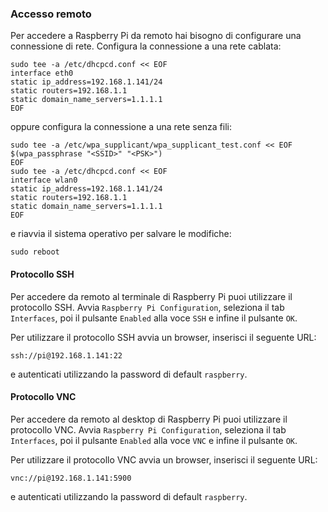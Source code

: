 ### Accesso remoto

Per accedere a Raspberry Pi da remoto hai bisogno di configurare una connessione di rete. 
Configura la connessione a una rete cablata:
```
sudo tee -a /etc/dhcpcd.conf << EOF
interface eth0
static ip_address=192.168.1.141/24
static routers=192.168.1.1
static domain_name_servers=1.1.1.1
EOF
```

oppure configura la connessione a una rete senza fili:
```
sudo tee -a /etc/wpa_supplicant/wpa_supplicant_test.conf << EOF
$(wpa_passphrase "<SSID>" "<PSK>")
EOF
sudo tee -a /etc/dhcpcd.conf << EOF
interface wlan0
static ip_address=192.168.1.141/24
static routers=192.168.1.1
static domain_name_servers=1.1.1.1
EOF
```

e riavvia il sistema operativo per salvare le modifiche:
```
sudo reboot
```

#### Protocollo SSH

Per accedere da remoto al terminale di Raspberry Pi puoi utilizzare il protocollo SSH.
Avvia `Raspberry Pi Configuration`, seleziona il tab `Interfaces`, poi il pulsante `Enabled` alla voce `SSH` e infine il pulsante `OK`.

Per utilizzare il protocollo SSH avvia un browser, inserisci il seguente URL:
```
ssh://pi@192.168.1.141:22
```

e autenticati utilizzando la password di default `raspberry`.

#### Protocollo VNC

Per accedere da remoto al desktop di Raspberry Pi puoi utilizzare il protocollo VNC.
Avvia `Raspberry Pi Configuration`, seleziona il tab `Interfaces`, poi il pulsante `Enabled` alla voce `VNC` e infine il pulsante `OK`.

Per utilizzare il protocollo VNC avvia un browser, inserisci il seguente URL:
```
vnc://pi@192.168.1.141:5900
```

e autenticati utilizzando la password di default `raspberry`.

